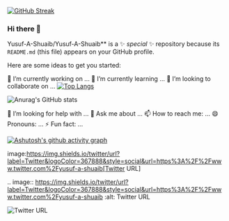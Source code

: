 [![GitHub Streak](http://github-readme-streak-stats.herokuapp.com?user=Yusuf-A-Shuaib&theme=neon-dark&border=3c977a&date_format=M%20j%5B%2C%20Y%5D)](https://git.io/streak-stats)



### Hi there 👋



Yusuf-A-Shuaib/Yusuf-A-Shuaib** is a ✨ _special_ ✨ repository because its `README.md` (this file) appears on your GitHub profile.

Here are some ideas to get you started:

🔭 I’m currently working on ...
🌱 I’m currently learning ...
👯 I’m looking to collaborate on ...
[![Top Langs](https://github-readme-stats.vercel.app/api/top-langs/?username=Yusuf-A-Shuaib&layout=compact)](https://github.com/anuraghazra/github-readme-stats)

![Anurag's GitHub stats](https://github-readme-stats.vercel.app/api?username=Yusuf-A-Shuaib&show_icons=true&theme=radical)

🤔 I’m looking for help with ...
💬 Ask me about ...
📫 How to reach me: ...
😄 Pronouns: ...
⚡ Fun fact: ...

[![Ashutosh's github activity graph](https://activity-graph.herokuapp.com/graph?username=Yusuf-A-Shuaib&theme=react-dark&custom_title=Yusuf-A-Shuaib%20Contribution%20Graph)](https://github.com/ashutosh00710/github-readme-activity-graph)


image:https://img.shields.io/twitter/url?label=Twitter&logoColor=367888&style=social&url=https%3A%2F%2Fwww.twitter.com%2Fyusuf-a-shuaib[Twitter URL]

.. image:: https://img.shields.io/twitter/url?label=Twitter&logoColor=367888&style=social&url=https%3A%2F%2Fwww.twitter.com%2Fyusuf-a-shuaib
   :alt: Twitter URL
   
 ![Twitter URL](https://img.shields.io/twitter/url?label=Twitter&logoColor=367888&style=social&url=https%3A%2F%2Fwww.twitter.com%2Fyusuf-a-shuaib)



